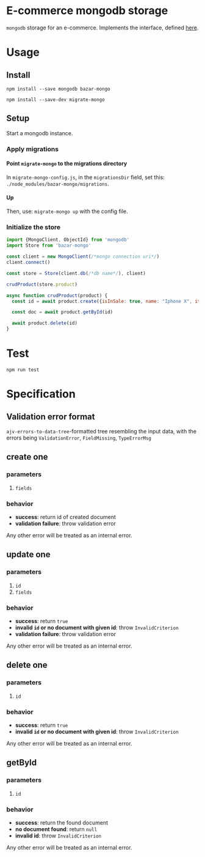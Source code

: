 # E-commerce mongodb storage
`mongodb` storage for an e-commerce. Implements the interface, defined [here](#specification).

# Usage
## Install
`npm install --save mongodb bazar-mongo`

`npm install --save-dev migrate-mongo`

## Setup
Start a mongodb instance.

### Apply migrations
#### Point `migrate-mongo` to the migrations directory
In `migrate-mongo-config.js`, in the `migrationsDir` field, set this: `./node_modules/bazar-mongo/migrations`.

#### Up
Then, use: `migrate-mongo up` with the config file.

### Initialize the store
```javascript
import {MongoClient, ObjectId} from 'mongodb'
import Store from 'bazar-mongo'

const client = new MongoClient(/*mongo connection uri*/)
client.connect()

const store = Store(client.db(/*db name*/), client)

crudProduct(store.product)

async function crudProduct(product) {
  const id = await product.create({isInSale: true, name: "Iphone X", itemInitial: new ObjectId().toString()})

  const doc = await product.getById(id)

  await product.delete(id)
}
```

# Test
`npm run test`

# Specification
## Validation error format
`ajv-errors-to-data-tree`-formatted tree resembling the input data, with the errors being `ValidationError`, `FieldMissing`, `TypeErrorMsg`

## create one
### parameters
  1. `fields`

### behavior
* **success**: return id of created document
* **validation failure**: throw validation error

Any other error will be treated as an internal error.

## update one
### parameters
  1. `id`
  2. `fields`

### behavior
  * **success**: return `true`
  * **invalid `id` or no document with given id**: throw `InvalidCriterion`
  * **validation failure**: throw validation error

Any other error will be treated as an internal error.

## delete one
### parameters
  1. `id`

### behavior
  * **success**: return `true`
  * **invalid `id` or no document with given id**: throw `InvalidCriterion`

Any other error will be treated as an internal error.

## getById
### parameters
  1. `id`

### behavior
  * **success**: return the found document
  * **no document found**: return `null`
  * **invalid id**: throw `InvalidCriterion`

Any other error will be treated as an internal error.
